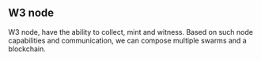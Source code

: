 ## W3 node
W3 node, have the ability to collect, mint and witness. Based on such node capabilities and communication, we can compose multiple swarms and a blockchain.